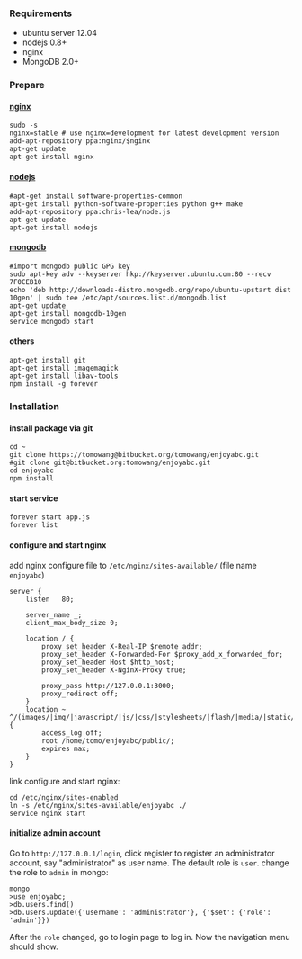 ### Requirements

* ubuntu server 12.04
* nodejs 0.8+
* nginx
* MongoDB 2.0+

### Prepare

#### [nginx](http://wiki.nginx.org/Install)

    sudo -s
    nginx=stable # use nginx=development for latest development version
    add-apt-repository ppa:nginx/$nginx
    apt-get update 
    apt-get install nginx

#### [nodejs](https://github.com/joyent/node/wiki/Installing-Node.js-via-package-manager#ubuntu-mint-elementary-os)

    #apt-get install software-properties-common
    apt-get install python-software-properties python g++ make
    add-apt-repository ppa:chris-lea/node.js
    apt-get update
    apt-get install nodejs

#### [mongodb](http://docs.mongodb.org/manual/tutorial/install-mongodb-on-ubuntu/)

    #import mongodb public GPG key
    sudo apt-key adv --keyserver hkp://keyserver.ubuntu.com:80 --recv 7F0CEB10
    echo 'deb http://downloads-distro.mongodb.org/repo/ubuntu-upstart dist 10gen' | sudo tee /etc/apt/sources.list.d/mongodb.list
    apt-get update
    apt-get install mongodb-10gen
    service mongodb start

#### others

    apt-get install git
    apt-get install imagemagick
    apt-get install libav-tools
    npm install -g forever

### Installation
#### install package via git

    cd ~
    git clone https://tomowang@bitbucket.org/tomowang/enjoyabc.git
    #git clone git@bitbucket.org:tomowang/enjoyabc.git
    cd enjoyabc
    npm install

#### start service

    forever start app.js
    forever list

#### configure and start nginx

add nginx configure file to `/etc/nginx/sites-available/` (file name `enjoyabc`)
 
    server {
        listen   80;
    
        server_name _;
        client_max_body_size 0;
    
        location / {
            proxy_set_header X-Real-IP $remote_addr;
            proxy_set_header X-Forwarded-For $proxy_add_x_forwarded_for;
            proxy_set_header Host $http_host;
            proxy_set_header X-NginX-Proxy true;
    
            proxy_pass http://127.0.0.1:3000;
            proxy_redirect off;
        }
        location ~ ^/(images/|img/|javascript/|js/|css/|stylesheets/|flash/|media/|static/|fonts/|downloads/|robots.txt|humans.txt|favicon.ico) {
            access_log off;
            root /home/tomo/enjoyabc/public/;
            expires max;
        }
    }

link configure and start nginx:

    cd /etc/nginx/sites-enabled
    ln -s /etc/nginx/sites-available/enjoyabc ./
    service nginx start

#### initialize admin account

Go to `http://127.0.0.1/login`, click register to register an administrator account,
say "administrator" as user name.
The default role is `user`. change the role to `admin` in mongo:

    mongo
    >use enjoyabc;
    >db.users.find()
    >db.users.update({'username': 'administrator'}, {'$set': {'role': 'admin'}})

After the `role` changed, go to login page to log in.
Now the navigation menu should show.
